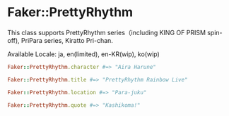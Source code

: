 # Faker::PrettyRhythm

This class supports PrettyRhythm series（including KING OF PRISM spin-off), PriPara series, Kiratto Pri-chan.

Available Locale: ja, en(limited), en-KR(wip), ko(wip)

```ruby
Faker::PrettyRhythm.character #=> "Aira Harune"

Faker::PrettyRhythm.title #=> "PrettyRhythm Rainbow Live"

Faker::PrettyRhythm.location #=> "Para-juku"

Faker::PrettyRhythm.quote #=> "Kashikoma!"
```
